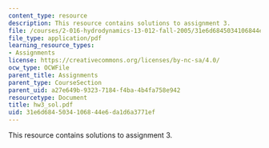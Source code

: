 ```yaml
---
content_type: resource
description: This resource contains solutions to assignment 3.
file: /courses/2-016-hydrodynamics-13-012-fall-2005/31e6d6845034106844e6da1d6a3771ef_hw3_sol.pdf
file_type: application/pdf
learning_resource_types:
- Assignments
license: https://creativecommons.org/licenses/by-nc-sa/4.0/
ocw_type: OCWFile
parent_title: Assignments
parent_type: CourseSection
parent_uid: a27e649b-9323-7184-f4ba-4b4fa758e942
resourcetype: Document
title: hw3_sol.pdf
uid: 31e6d684-5034-1068-44e6-da1d6a3771ef
---
```

This resource contains solutions to assignment 3.